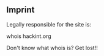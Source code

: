 ## Imprint

Legally responsible for the site is:

whois hackint.org

Don't know what whois is? Get lost!!
